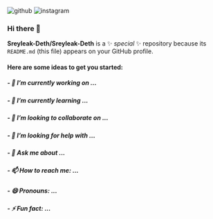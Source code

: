 ![github](https://img.shields.io/badge/GitHub-000000?style=for-the-badge&logo=GitHub&logoColor=white) 
![instagram](https://img.shields.io/badge/Instagram-ff0066?style=for-the-badge&logo=Instagram&logoColor=pink)



### Hi there 👋


**Sreyleak-Deth/Sreyleak-Deth** is a ✨ _special_ ✨ repository because its `README.md` (this file) appears on your GitHub profile.

#### Here are some ideas to get you started:

##### - 🔭 I’m currently working on ...
##### - 🌱 I’m currently learning ...
##### - 👯 I’m looking to collaborate on ...
##### - 🤔 I’m looking for help with ...
##### - 💬 Ask me about ...
##### - 📫 How to reach me: ...
##### - 😄 Pronouns: ...
##### - ⚡ Fun fact: ...

